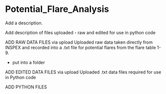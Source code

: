 # Potential_Flare_Analysis

Add a description.

Add description of files uploaded - raw and edited for use in python code


ADD RAW DATA FILES via upload
Uploaded raw data taken directly from INSPEX and recorded into a .txt file for potential flares from the flare table 1-9. 
- put into a folder

ADD EDITED DATA FILES via upload
Uploaded .txt data files required for use in Python code

ADD PYTHON FILES
